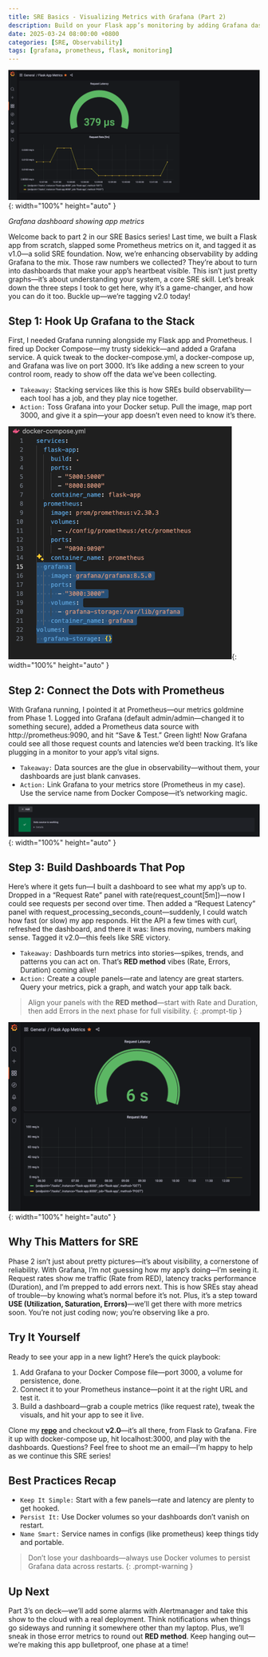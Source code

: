 ```yaml
---
title: SRE Basics - Visualizing Metrics with Grafana (Part 2)
description: Build on your Flask app’s monitoring by adding Grafana dashboards to visualize Prometheus metrics and enhance reliability.
date: 2025-03-24 08:00:00 +0800
categories: [SRE, Observability]
tags: [grafana, prometheus, flask, monitoring]
---
```


![Desktop View](/assets/img/posts/20250324/grafana-dashboard.png){: width="100%" height="auto" }

_Grafana dashboard showing app metrics_

Welcome back to part 2 in our SRE Basics series! Last time, we built a Flask app from scratch, slapped some Prometheus metrics on it, and tagged it as v1.0—a solid SRE foundation. Now, we’re enhancing observability by adding Grafana to the mix. Those raw numbers we collected? They’re about to turn into dashboards that make your app’s heartbeat visible. This isn’t just pretty graphs—it’s about understanding your system, a core SRE skill. Let’s break down the three steps I took to get here, why it’s a game-changer, and how you can do it too. Buckle up—we’re tagging v2.0 today!

## Step 1: Hook Up Grafana to the Stack
First, I needed Grafana running alongside my Flask app and Prometheus. I fired up Docker Compose—my trusty sidekick—and added a Grafana service. A quick tweak to the docker-compose.yml, a docker-compose up, and Grafana was live on port 3000. It’s like adding a new screen to your control room, ready to show off the data we’ve been collecting.

- `Takeaway:` Stacking services like this is how SREs build observability—each tool has a job, and they play nice together.
- `Action:` Toss Grafana into your Docker setup. Pull the image, map port 3000, and give it a spin—your app doesn’t even need to know it’s there.

![Desktop View](/assets/img/posts/20250324/docker-compose.png){: width="100%" height="auto" }

## Step 2: Connect the Dots with Prometheus
With Grafana running, I pointed it at Prometheus—our metrics goldmine from Phase 1. Logged into Grafana (default admin/admin—changed it to something secure), added a Prometheus data source with http://prometheus:9090, and hit “Save & Test.” Green light! Now Grafana could see all those request counts and latencies we’d been tracking. It’s like plugging in a monitor to your app’s vital signs.

- `Takeaway:` Data sources are the glue in observability—without them, your dashboards are just blank canvases.
- `Action:` Link Grafana to your metrics store (Prometheus in my case). Use the service name from Docker Compose—it’s networking magic.

![Desktop View](/assets/img/posts/20250324/grafana-data-source.png){: width="100%" height="auto" }

## Step 3: Build Dashboards That Pop
Here’s where it gets fun—I built a dashboard to see what my app’s up to. Dropped in a “Request Rate” panel with rate(request_count[5m])—now I could see requests per second over time. Then added a “Request Latency” panel with request_processing_seconds_count—suddenly, I could watch how fast (or slow) my app responds. Hit the API a few times with curl, refreshed the dashboard, and there it was: lines moving, numbers making sense. Tagged it v2.0—this feels like SRE victory.

- `Takeaway:` Dashboards turn metrics into stories—spikes, trends, and patterns you can act on. That’s **RED method** vibes (Rate, Errors, Duration) coming alive!
- `Action:` Create a couple panels—rate and latency are great starters. Query your metrics, pick a graph, and watch your app talk back.

> Align your panels with the **RED method**—start with Rate and Duration, then add Errors in the next phase for full visibility.
  {: .prompt-tip }

![Desktop View](/assets/img/posts/20250324/grafana-panels.png){: width="100%" height="auto" }

## Why This Matters for SRE
Phase 2 isn’t just about pretty pictures—it’s about visibility, a cornerstone of reliability. With Grafana, I’m not guessing how my app’s doing—I’m seeing it. Request rates show me traffic (Rate from RED), latency tracks performance (Duration), and I’m prepped to add errors next. This is how SREs stay ahead of trouble—by knowing what’s normal before it’s not. Plus, it’s a step toward **USE (Utilization, Saturation, Errors)**—we’ll get there with more metrics soon. You’re not just coding now; you’re observing like a pro.

## Try It Yourself
Ready to see your app in a new light? Here’s the quick playbook:

1. Add Grafana to your Docker Compose file—port 3000, a volume for persistence, done.
2. Connect it to your Prometheus instance—point it at the right URL and test it.
3. Build a dashboard—grab a couple metrics (like request rate), tweak the visuals, and hit your app to see it live.

Clone my [**repo**](https://github.com/Rick-Houser/system-prism) and checkout **v2.0**—it’s all there, from Flask to Grafana. Fire it up with docker-compose up, hit localhost:3000, and play with the dashboards. Questions? Feel free to shoot me an email—I’m happy to help as we continue this SRE series!

## Best Practices Recap

- `Keep It Simple:` Start with a few panels—rate and latency are plenty to get hooked.
- `Persist It:` Use Docker volumes so your dashboards don’t vanish on restart.
- `Name Smart:` Service names in configs (like prometheus) keep things tidy and portable.

> Don’t lose your dashboards—always use Docker volumes to persist Grafana data across restarts.
{: .prompt-warning }

## Up Next
Part 3’s on deck—we’ll add some alarms with Alertmanager and take this show to the cloud with a real deployment. Think notifications when things go sideways and running it somewhere other than my laptop. Plus, we’ll sneak in those error metrics to round out **RED method**. Keep hanging out—we’re making this app bulletproof, one phase at a time!